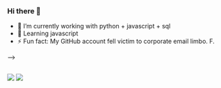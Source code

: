 ### Hi there 👋

- 🔭 I’m currently working with python + javascript + sql
- 🌱 Learning javascript
- ⚡ Fun fact: My GitHub account fell victim to corporate email limbo. F.

-->

##
<div>
  <a href="https://www.linkedin.com/in/eduardo-chiarani-b56bb7125/" target="_blank"><img src="https://img.shields.io/badge/LinkedIn-0077B5?style=for-the-badge&logo=linkedin&logoColor=white" target="_blank"></a>
  <a href="https://www.instagram.com/educhiarani/" target="_blank"><img src="https://img.shields.io/badge/Instagram-E4405F?style=for-the-badge&logo=instagram&logoColor=white" target="_blank"></a>

</div>
